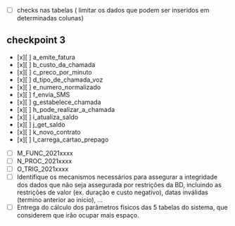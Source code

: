 - [ ] checks nas tabelas ( limitar os dados que podem ser inseridos  em determinadas colunas)

## checkpoint 3

- [x][ ]  a_emite_fatura
- [x][ ]  b_custo_da_chamada
- [x][ ]  c_preco_por_minuto
- [x][ ]  d_tipo_de_chamada_voz
- [x][ ]  e_numero_normalizado
- [x][ ]  f_envia_SMS
- [x][ ]  g_estabelece_chamada
- [x][ ]  h_pode_realizar_a_chamada
- [x][ ]  i_atualiza_saldo
- [x][ ]  j_get_saldo
- [x][ ]  k_novo_contrato
- [x][ ]  l_carrega_cartao_prepago
- [ ]  M_FUNC_2021xxxx
- [ ]  N_PROC_2021xxxx
- [ ]  O_TRIG_2021xxxx
- [ ]  Identifique os mecanismos necessários para assegurar a integridade dos dados que não seja assegurada
por restrições da BD, incluindo as restrições de valor (ex. duração e custo negativo), datas inválidas
(termino anterior ao inicio), …
- [ ] Entrega do cálculo dos parâmetros físicos das 5 tabelas do sistema, que considerem que irão ocupar
mais espaço.